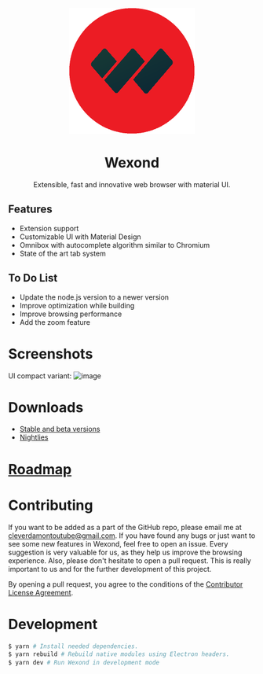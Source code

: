 <p align="center">
    <a href="https://wexond.net"><img src="static/icons/icon.png" width="256"></a>
</p>

<div align="center">
    <h1>Wexond</h1>
    <p>Extensible, fast and innovative web browser with material UI.</p>
</div>

## Features

- Extension support
- Customizable UI with Material Design
- Omnibox with autocomplete algorithm similar to Chromium
- State of the art tab system

## To Do List

- Update the node.js version to a newer version
- Improve optimization while building
- Improve browsing performance
- Add the zoom feature

# Screenshots

UI compact variant:
![image](https://user-images.githubusercontent.com/11065386/81024252-2ddc0a80-8e73-11ea-9f2f-6c9a4a175c60.png)

# Downloads

- [Stable and beta versions](https://github.com/wexond/desktop/releases)
- [Nightlies](https://github.com/wexond/desktop-nightly/releases)

# [Roadmap](https://github.com/wexond/wexond/projects)

# Contributing

If you want to be added as a part of the GitHub repo, please email me at cleverdamontoutube@gmail.com. If you have found any bugs or just want to see some new features in Wexond, feel free to open an issue. Every suggestion is very valuable for us, as they help us improve the browsing experience. Also, please don't hesitate to open a pull request. This is really important to us and for the further development of this project.

By opening a pull request, you agree to the conditions of the [Contributor License Agreement](cla.md).

# Development

```bash
$ yarn # Install needed dependencies.
$ yarn rebuild # Rebuild native modules using Electron headers.
$ yarn dev # Run Wexond in development mode
